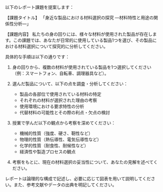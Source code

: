 以下のレポート課題を提案します：

【課題タイトル】
「身近な製品における材料選択の探究 ―材料特性と用途の関係性分析―」

【課題内容】
私たちの身の回りには、様々な材料が使用された製品が存在します。この課題では、あなたが日常的に使用している製品1つを選び、その製品における材料選択について探究的に分析してください。

具体的な手順は以下の通りです：

1. 身の回りから、複数の材料が使用されている製品を1つ選択してください（例：スマートフォン、自転車、調理器具など）。

2. 選んだ製品について、以下の点を調査・分析してください：
   - 製品の各部位で使用されている材料の特定
   - それぞれの材料が選択された理由の考察
   - 使用環境における要求特性の分析
   - 代替材料の可能性とその際の利点・欠点の検討

3. 授業で学んだ以下の観点から考察を深めてください：
   - 機械的性質（強度、硬さ、靭性など）
   - 物理的性質（熱伝導性、電気伝導性など）
   - 化学的性質（耐食性、耐候性など）
   - 経済性や製造プロセスの観点

4. 考察をもとに、現在の材料選択の妥当性について、あなたの見解を述べてください。

レポートは論理的な構成で記述し、必要に応じて図表を用いて説明してください。また、参考文献やデータの出典を明記してください。